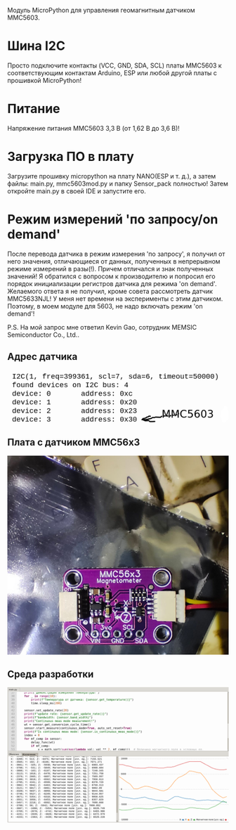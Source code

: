 Модуль MicroPython для управления геомагнитным датчиком MMC5603.

# Шина I2C
Просто подключите контакты (VCC, GND, SDA, SCL) платы MMC5603 к соответствующим контактам Arduino, 
ESP или любой другой платы с прошивкой MicroPython!

# Питание
Напряжение питания MMC5603 3,3 В (от 1,62 В до 3,6 В)!

# Загрузка ПО в плату
Загрузите прошивку micropython на плату NANO(ESP и т. д.), а затем файлы: main.py, mmc5603mod.py и папку Sensor_pack полностью!
Затем откройте main.py в своей IDE и запустите его.

# Режим измерений 'по запросу/on demand'
После перевода датчика в режим измерения 'по запросу', я получил от него значения, отличающиеся от данных, полученных 
в непрерывном режиме измерений в разы(!). Причем отличался и знак полученных значений! Я обратился с вопросом к производителю и 
попросил его порядок инициализации регистров датчика для режима 'on demand'. Желаемого ответа я не получил, кроме совета рассмотреть
датчик MMC5633NJL! У меня нет времени на эксперименты с этим датчиком. Поэтому, в моем модуле для 5603, не надо включать режим 'on demand'!

P.S. На мой запрос мне ответил Kevin Gao, сотрудник MEMSIC Semiconductor Co., Ltd..

## Адрес датчика
![alt text](https://github.com/octaprog7/MMC5603/blob/master/pics/address.png)
## Плата с датчиком MMC56x3
![alt text](https://github.com/octaprog7/MMC5603/blob/master/pics/board_5603.jpg)
## Среда разработки
![alt text](https://github.com/octaprog7/MMC5603/blob/master/pics/ide_5603.png)

